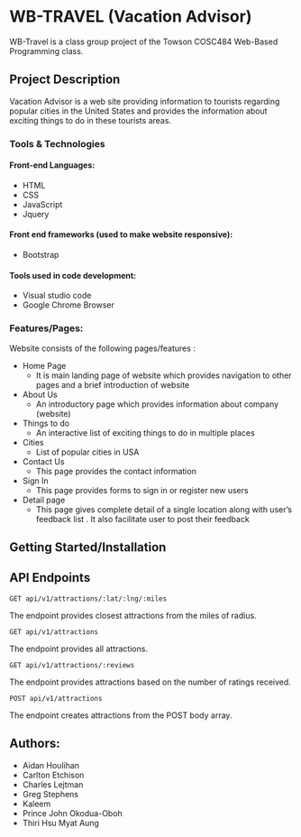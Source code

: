 # WB-TRAVEL (Vacation Advisor)

WB-Travel is a class group project of the Towson COSC484 Web-Based Programming class.

## Project Description

Vacation Advisor is a web site providing information to tourists regarding popular cities in the United States and provides the information about exciting things to do in these tourists areas.

### Tools & Technologies
#### Front-end Languages:
* HTML
* CSS
* JavaScript
* Jquery

#### Front end frameworks (used to make website responsive):
* Bootstrap

#### Tools used in code development:
* Visual studio code
* Google Chrome Browser

### Features/Pages:
Website consists of the following pages/features :
* Home Page
  * It is main landing page of website which provides navigation to other pages and a brief introduction of website
* About Us
  * An introductory page which provides information about company (website)
* Things to do
  * An interactive list of exciting things to do in multiple places
* Cities
  * List of popular cities in USA
* Contact Us
  * This page provides the contact information
* Sign In
  * This page provides forms to sign in or register new users
* Detail page
  * This page gives complete detail of a single location along with user’s feedback list . It also facilitate user to post their feedback



## Getting Started/Installation




## API Endpoints

    GET api/v1/attractions/:lat/:lng/:miles

The endpoint provides closest attractions from the miles of radius.

    GET api/v1/attractions

The endpoint provides all attractions.

    GET api/v1/attractions/:reviews

The endpoint provides attractions based on the number of ratings received.

    POST api/v1/attractions

The endpoint creates attractions from the POST body array.


## Authors:

* Aidan Houlihan
* Carlton Etchison
* Charles Lejtman
* Greg Stephens
* Kaleem
* Prince John Okodua-Oboh
* Thiri Hsu Myat Aung

